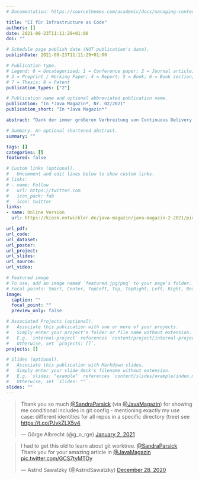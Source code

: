 ```yaml
---
# Documentation: https://sourcethemes.com/academic/docs/managing-content/

title: "CI für Infrastructure as Code"
authors: []
date: 2021-08-23T11:11:29+01:00
doi: ""

# Schedule page publish date (NOT publication's date).
publishDate: 2021-08-23T11:11:29+01:00

# Publication type.
# Legend: 0 = Uncategorized; 1 = Conference paper; 2 = Journal article;
# 3 = Preprint / Working Paper; 4 = Report; 5 = Book; 6 = Book section;
# 7 = Thesis; 8 = Patent
publication_types: ["2"]

# Publication name and optional abbreviated publication name.
publication: "In *Java Magazin*, Nr. 02/2021"
publication_short: "In *Java Magazin*"

abstract: "Dank der immer größeren Verbreitung von Continuous Delivery gewinnt die Automatisierung von Infrastruktur immer mehr an Bedeutung. Die Idee, Infrastruktur mit Hilfe von Quelltexten zu beschreiben, findet immer mehr Anhängerschaft, und daraus ergeben sich neue Herausforderungen für Operations, aber auch für Developer, die mit Infrastruktur in Berührung kommen. Dieser Artikel beschreibt, welchen Herausforderungen Operations und Developer sich bei der Arbeit mit Infrastructure as Code stellen müssen und wie sie aus den Erfahrungen der klassischen Softwareentwicklung lernen können, diese zu meistern. "

# Summary. An optional shortened abstract.
summary: ""

tags: []
categories: []
featured: false

# Custom links (optional).
#   Uncomment and edit lines below to show custom links.
# links:
# - name: Follow
#   url: https://twitter.com
#   icon_pack: fab
#   icon: twitter
links:
- name: Online Version
  url: https://kiosk.entwickler.de/java-magazin/java-magazin-2-2021/pimp-my-git/

url_pdf:
url_code:
url_dataset:
url_poster:
url_project:
url_slides:
url_source:
url_video:

# Featured image
# To use, add an image named `featured.jpg/png` to your page's folder.
# Focal points: Smart, Center, TopLeft, Top, TopRight, Left, Right, BottomLeft, Bottom, BottomRight.
image:
  caption: ""
  focal_point: ""
  preview_only: false

# Associated Projects (optional).
#   Associate this publication with one or more of your projects.
#   Simply enter your project's folder or file name without extension.
#   E.g. `internal-project` references `content/project/internal-project/index.md`.
#   Otherwise, set `projects: []`.
projects: []

# Slides (optional).
#   Associate this publication with Markdown slides.
#   Simply enter your slide deck's filename without extension.
#   E.g. `slides: "example"` references `content/slides/example/index.md`.
#   Otherwise, set `slides: ""`.
slides: ""
---
```


<blockquote class="twitter-tweet"><p lang="en" dir="ltr">Thank you so much <a href="https://twitter.com/SandraParsick?ref_src=twsrc%5Etfw">@SandraParsick</a> (via <a href="https://twitter.com/JavaMagazin?ref_src=twsrc%5Etfw">@JavaMagazin</a>) for showing me conditional includes in git config - mentioning exactly my use case: different identities for all repos in a specific directory (tree) see <a href="https://t.co/PJvkZLX5v4">https://t.co/PJvkZLX5v4</a></p>&mdash; Görge Albrecht (@g_o_rge) <a href="https://twitter.com/g_o_rge/status/1345401085805125634?ref_src=twsrc%5Etfw">January 2, 2021</a></blockquote> <script async src="https://platform.twitter.com/widgets.js" charset="utf-8"></script>

<blockquote class="twitter-tweet"><p lang="en" dir="ltr">I had to get this old to learn about git worktree. <a href="https://twitter.com/SandraParsick?ref_src=twsrc%5Etfw">@SandraParsick</a> Thank you for your amazing article in <a href="https://twitter.com/JavaMagazin?ref_src=twsrc%5Etfw">@JavaMagazin</a> <a href="https://t.co/GCS7tyMTOy">pic.twitter.com/GCS7tyMTOy</a></p>&mdash; Astrid Sawatzky (@AstridSawatzky) <a href="https://twitter.com/AstridSawatzky/status/1343491022597349376?ref_src=twsrc%5Etfw">December 28, 2020</a></blockquote> <script async src="https://platform.twitter.com/widgets.js" charset="utf-8"></script> 

